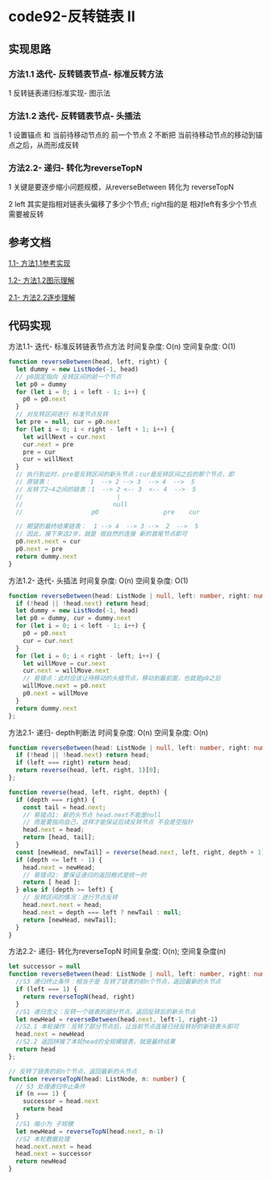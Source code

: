# code92-反转链表 II

## 实现思路

### 方法1.1 迭代- 反转链表节点- 标准反转方法

1 反转链表递归标准实现- 图示法


### 方法1.2 迭代- 反转链表节点- 头插法

1 设置锚点 和 当前待移动节点的 前一个节点
2 不断把 当前待移动节点的移动到锚点之后，从而形成反转


### 方法2.2- 递归- 转化为reverseTopN

1 关键是要逐步缩小问题规模，从reverseBetween 转化为 reverseTopN 

2 left 其实是指相对链表头偏移了多少个节点; right指的是 相对left有多少个节点需要被反转


## 参考文档

[1.1- 方法1.1参考实现](https://leetcode.cn/problems/reverse-linked-list-ii/solutions/1992226/you-xie-cuo-liao-yi-ge-shi-pin-jiang-tou-teqq/)

[1.2- 方法1.2图示理解](https://leetcode.cn/problems/reverse-linked-list-ii/solutions/138910/java-shuang-zhi-zhen-tou-cha-fa-by-mu-yi-cheng-zho/)


[2.1- 方法2.2逐步理解](https://leetcode.cn/problems/reverse-linked-list-ii/solution/yi-bu-yi-bu-jiao-ni-ru-he-yong-di-gui-si-lowt/)




## 代码实现

方法1.1- 迭代- 标准反转链表节点方法  时间复杂度: O(n)  空间复杂度: O(1)

```ts
function reverseBetween(head, left, right) {
  let dummy = new ListNode(-1, head)
  // p0固定指向 反转区间的前一个节点
  let p0 = dummy
  for (let i = 0; i < left - 1; i++) {
    p0 = p0.next
  }
  // 对反转区间进行 标准节点反转
  let pre = null, cur = p0.next
  for (let i = 0; i < right - left + 1; i++) {
    let willNext = cur.next
    cur.next = pre
    pre = cur
    cur = willNext
  }
  // 执行到此时，pre是反转区间的新头节点；cur是反转区间之后的那个节点，即
  // 原链表：           1  --> 2 --> 3  --> 4  -->  5
  // 反转了2~4之间的链表：1  --> 2 <-- 3  <-- 4  -->  5
  //                          |
  //                         null
  //                   p0                  pre    cur

  // 期望的最终结果链表：  1 --> 4  --> 3 -->  2  -->  5
  // 因此，接下来这2步，就是 很自然的连接 新的首尾节点即可
  p0.next.next = cur
  p0.next = pre
  return dummy.next
}
```


方法1.2- 迭代- 头插法  时间复杂度: O(n)  空间复杂度: O(1)

```ts
function reverseBetween(head: ListNode | null, left: number, right: number): ListNode | null {
  if (!head || !head.next) return head;
  let dummy = new ListNode(-1, head)
  let p0 = dummy, cur = dummy.next
  for (let i = 0; i < left - 1; i++) {
    p0 = p0.next
    cur = cur.next
  }
  for (let i = 0; i < right - left; i++) {
    let willMove = cur.next
    cur.next = willMove.next
    // 易错点：此时应该让待移动的头插节点，移动到最前面，也就是p0之后
    willMove.next = p0.next
    p0.next = willMove
  }
  return dummy.next
};
```


方法2.1- 递归- depth判断法   时间复杂度: O(n)  空间复杂度: O(n)

```ts
function reverseBetween(head: ListNode | null, left: number, right: number): ListNode | null {
  if (!head || !head.next) return head;
  if (left === right) return head;
  return reverse(head, left, right, 1)[0];
};

function reverse(head, left, right, depth) {
  if (depth === right) {
    const tail = head.next;
    // 易错点1: 新的头节点 head.next不能是null
    // 而是要指向自己，这样才能保证后续反转节点 不会是空指针
    head.next = head;
    return [head, tail];
  }
  const [newHead, newTail] = reverse(head.next, left, right, depth + 1);
  if (depth <= left - 1) {
    head.next = newHead;
    // 易错点2: 要保证递归的返回格式是统一的
    return [ head ];
  } else if (depth >= left) {
    // 反转区间的情况：进行节点反转
    head.next.next = head;
    head.next = depth === left ? newTail : null;
    return [newHead, newTail];
  }
}
```


方法2.2- 递归- 转化为reverseTopN  时间复杂度: O(n);  空间复杂度(n)

```ts
let successor = null
function reverseBetween(head: ListNode | null, left: number, right: number): ListNode | null {
  //S3 递归终止条件：相当于是 反转了链表的前n个节点，返回最新的头节点
  if (left === 1) {
    return reverseTopN(head, right)
  }
  //S1 递归含义：反转一个链表的部分节点，返回反转后的新头节点
  let newHead = reverseBetween(head.next, left-1, right-1)
  //S2.1 本轮操作：反转了部分节点后，让当前节点连接已经反转好的新链表头即可
  head.next = newHead
  //S2.2 返回拼接了本轮head的全规模链表，就是最终结果
  return head
};

// 反转了链表的前n个节点，返回最新的头节点
function reverseTopN(head: ListNode, n: number) {
  // S3 处理递归中止条件
  if (n === 1) {
    successor = head.next
    return head
  }
  //S1 缩小为 子规模
  let newHead = reverseTopN(head.next, n-1)
  //S2 本轮数据处理
  head.next.next = head
  head.next = successor
  return newHead
}
```